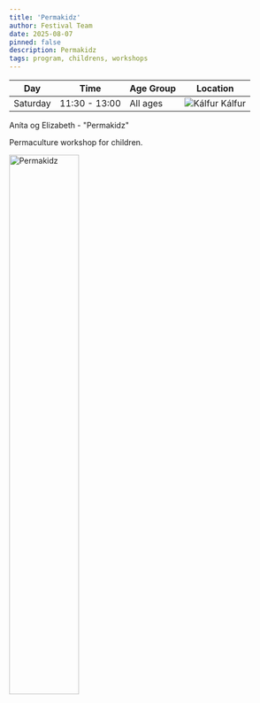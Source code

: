 ```yaml
---
title: 'Permakidz'
author: Festival Team
date: 2025-08-07
pinned: false
description: Permakidz
tags: program, childrens, workshops
---
```


<script>
    import Image from  '$lib/Image.svelte'
</script>

| Day | Time | Age Group | Location |
|---------|-------|--------|---|
| Saturday | 11:30 - 13:00 | All ages | ![Kálfur](img/kort/dyr_600px/kalfur.png) Kálfur |

Aníta og Elizabeth - "Permakidz"

Permaculture workshop for children.

<Image 
  src='program/childrens-workshops/26-permakidz.png'
  caption='Permakidz'
  alt='Permakidz'
  width='50%'/> 
